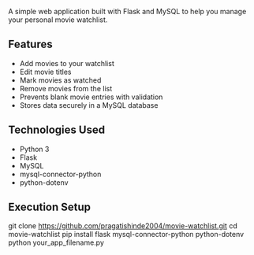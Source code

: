 A simple web application built with Flask and MySQL to help you manage your personal movie watchlist.

## Features

- Add movies to your watchlist
- Edit movie titles
- Mark movies as watched
- Remove movies from the list
- Prevents blank movie entries with validation
- Stores data securely in a MySQL database

## Technologies Used

- Python 3
- Flask
- MySQL
- mysql-connector-python
- python-dotenv

## Execution Setup

git clone https://github.com/pragatishinde2004/movie-watchlist.git
cd movie-watchlist
pip install flask mysql-connector-python python-dotenv
python your_app_filename.py
